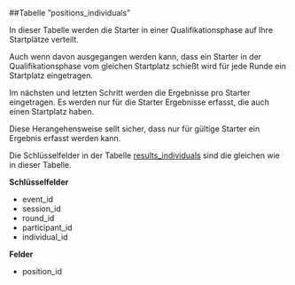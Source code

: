 ##Tabelle ”positions_individuals”

In dieser Tabelle werden die Starter in einer Qualifikationsphase auf Ihre Startplätze verteilt.

Auch wenn davon ausgegangen werden kann, dass ein Starter in der Qualifikationsphase vom gleichen Startplatz schießt wird für jede Runde ein Startplatz eingetragen.

Im nächsten und letzten Schritt werden die Ergebnisse pro Starter eingetragen. Es werden nur für die Starter Ergebnisse erfasst, die auch einen Startplatz haben.

Diese Herangehensweise sellt sicher, dass nur für gültige Starter ein Ergebnis erfasst werden kann. 

Die Schlüsselfelder in der Tabelle [results_individuals] sind die gleichen wie in dieser Tabelle.

**Schlüsselfelder**
* event_id
* session_id
* round_id
* participant_id
* individual_id

**Felder**
* position_id

[results_individuals]: kapitel_05_01.md
